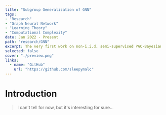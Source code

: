 ```yaml
---
title: "Subgroup Generalization of GNN"
tags:
- "Research"
- "Graph Neural Network"
- "Learning Theory"
- "Computational Complexity"
date: Jan 2022 - Present
path: "research/GNN"
excerpt: The very first work on non-i.i.d. semi-supervised PAC-Bayesian analysis on node-level tasks.
selected: false
cover: "./preview.png"
links:
  - name: "GitHub"
    url: "https://github.com/sleepymalc"
---
```


# Introduction
> I can't tell for now, but it's interesting for sure...